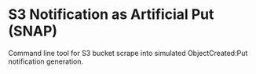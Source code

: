# S3 Notification as Artificial Put (SNAP)
Command line tool for S3 bucket scrape into simulated ObjectCreated:Put notification generation.